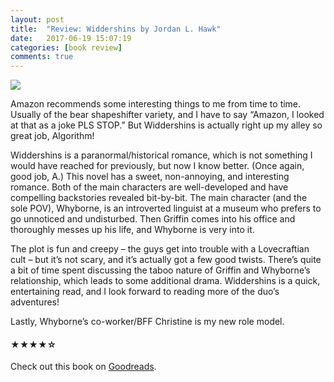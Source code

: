```yaml
---
layout: post
title:  "Review: Widdershins by Jordan L. Hawk"
date:   2017-06-19 15:07:19
categories: [book review]
comments: true
---
```

<div class="book-summary">
<img class="book-cover" src="{{ site.url }}/img/books/widdershins.jpg"/>

Amazon recommends some interesting things to me from time to time. Usually of the bear shapeshifter variety, and I have to say “Amazon, I looked at that as a joke PLS STOP.” But Widdershins is actually right up my alley so great job, Algorithm!
</div>

<!--more-->

Widdershins is a paranormal/historical romance, which is not something I would have reached for previously, but now I know better. (Once again, good job, A.) This novel has a sweet, non-annoying, and interesting romance. Both of the main characters are well-developed and have compelling backstories revealed bit-by-bit. The main character (and the sole POV), Whyborne, is an introverted linguist at a museum who prefers to go unnoticed and undisturbed. Then Griffin comes into his office and thoroughly messes up his life, and Whyborne is very into it.

The plot is fun and creepy – the guys get into trouble with a Lovecraftian cult – but it’s not scary, and it’s actually got a few good twists. There’s quite a bit of time spent discussing the taboo nature of Griffin and Whyborne’s relationship, which leads to some additional drama. Widdershins is a quick, entertaining read, and I look forward to reading more of the duo’s adventures!

Lastly, Whyborne’s co-worker/BFF Christine is my new role model.

<h4>&#9733;&#9733;&#9733;&#9733;&#9734;</h4>

Check out this book on [Goodreads][goodreads].

[goodreads]:      https://www.goodreads.com/book/show/16128152-widdershins
